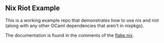 ## Nix Riot Example

This is a working example repo that demonstrates how to use nix and riot (along with any other OCaml dependencies that aren't in nixpkgs).

The documentation is found in the comments of the [flake.nix](./flake.nix).
